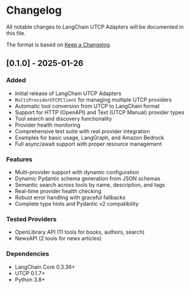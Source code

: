 # Changelog

All notable changes to LangChain UTCP Adapters will be documented in this file.

The format is based on [Keep a Changelog](https://keepachangelog.com/en/1.0.0/).

## [0.1.0] - 2025-01-26

### Added
- Initial release of LangChain UTCP Adapters
- `MultiProviderUTCPClient` for managing multiple UTCP providers
- Automatic tool conversion from UTCP to LangChain format
- Support for HTTP (OpenAPI) and Text (UTCP Manual) provider types
- Tool search and discovery functionality
- Provider health monitoring
- Comprehensive test suite with real provider integration
- Examples for basic usage, LangGraph, and Amazon Bedrock
- Full async/await support with proper resource management

### Features
- Multi-provider support with dynamic configuration
- Dynamic Pydantic schema generation from JSON schemas
- Semantic search across tools by name, description, and tags
- Real-time provider health checking
- Robust error handling with graceful fallbacks
- Complete type hints and Pydantic v2 compatibility

### Tested Providers
- OpenLibrary API (11 tools for books, authors, search)
- NewsAPI (2 tools for news articles)

### Dependencies
- LangChain Core 0.3.36+
- UTCP 0.1.7+
- Python 3.8+
